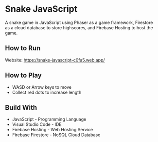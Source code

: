 # Snake JavaScript
A snake game in JavaScript using Phaser as a game framework, Firestore as a cloud database to store highscores, and Firebase Hosting to host the game.
## How to Run
Website: https://snake-javascript-c0fa5.web.app/
## How to Play
- WASD or Arrow keys to move
- Collect red dots to increase length
## Build With
- JavaScript - Programming Language
- Visual Studio Code - IDE
- Firebase Hosting - Web Hosting Service
- Firebase Firestore - NoSQL Cloud Database
